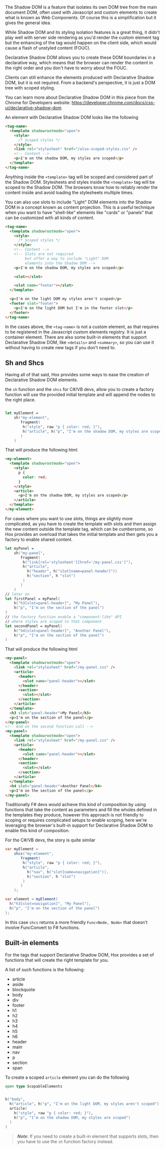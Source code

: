 The Shadow DOM is a feature that isolates its own DOM tree from the main document DOM, often used with Javascript and custom elements to create what is known as Web Components.
Of course this is a simplification but it gives the general idea.

While Shadow DOM and its styling isolation features is a great thing, it didn't play well with server side rendering as you'd render the custom element tag but the enhancing of the tag would happen on the client side, which would cause a flash of unstyled content (FOUC).

Declarative Shadow DOM allows you to create these DOM boundaries in a declarative way, which means that the browser can render the content in the right order and you don't have to worry about the FOUC.

Clients can still enhance the elements produced with Declarative Shadow DOM, but it is not required. From a backend's perspective, it is just a DOM tree with scoped styling.

You can learn more about Declarative Shadow DOM in this piece from the Chrome for Developers website: https://developer.chrome.com/docs/css-ui/declarative-shadow-dom

An element with Declarative Shadow DOM looks like the following

```html
<tag-name>
  <template shadowrootmode="open">
    <style>
      /* Scoped styles */
    </style>
    <link rel="stylesheet" href="/also-scoped-styles.css" />
    <!-- Content -->
    <p>I'm on the shadow DOM, my styles are scoped</p>
  </template>
</tag-name>
```

Anything inside the `<template>` tag will be scoped and considered part of the Shadow DOM.
Stylesheets and styles inside the `<template>` tag will be scoped to the Shadow DOM.
The browsers know how to reliably render the content inside and avoid loading the stylesheets multiple times.

You can also use slots to include "Light" DOM elements into the Shadow DOM in a concept known as content projection. This is a useful technique when you want to have "shell-like" elements like "cards" or "panels" that can be customized with all kinds of content.

```html
<tag-name>
  <template shadowrootmode="open">
    <style>
      /* Scoped styles */
    </style>
    <!-- Content -->
    <!-- Slots are not required
         but offer a way to include "Light" DOM
         elements into the Shadow DOM -->
    <p>I'm on the shadow DOM, my styles are scoped</p>

    <slot></slot>

    <slot name="footer"></slot>
  </template>

  <p>I'm on the light DOM my styles aren't scoped</p>
  <footer slot="footer">
    <p>I'm on the light DOM but I'm in the footer slot</p>
  </footer>
</tag-name>
```

In the cases above, the `<tag-name>` is not a custom element, as that requires to be registered in the Javascript custom elements registry. It is just a container element.
There are also some built-in elements that support Declarative Shadow DOM, like `<details>` and `<summary>`, so you can use it without having to create new tags if you don't need to.

## Sh and Shcs

Having all of that said, Hox provides some ways to ease the creation of Declarative Shadow DOM elements.

the `sh` function and the `shcs` for C#/VB devs, allow you to create a factory function will use the provided initial template and will append the nodes to the right place.

```fsharp

let myElement =
    sh("my-element",
       fragment(
        h("style", raw "p { color: red; }"),
        h("article", h("p", "I'm on the shadow DOM, my styles are scoped")),
       )
    )
```

That will produce the following html

```html
<my-element>
  <template shadowrootmode="open">
    <style>
      p {
        color: red;
      }
    </style>
    <article>
      <p>I'm on the shadow DOM, my styles are scoped</p>
    </article>
  </template>
</my-element>
```

For cases where you want to use slots, things are slightly more complicated, as you have to create the template with slots and then assign the new content outside the template tag, which can be cumbersome, so Hox provides an overload that takes the initial template and then gets you a factory to enable shared content.

```fsharp
let myPanel =
    sh("my-panel",
       fragment(
        h("link[rel='stylesheet'][href='/my-panel.css']"),
        h("article",
          h("header", h("slot[name=panel-header]"))
          h("section", h "slot")
        )
       )
    )
// later on
let firstPanel = myPanel(
    h("h3[slot=panel-header]", "My Panel"),
    h("p", "I'm on the section of the panel")
)
// the factory function enable a "component-like" API
// where styles are scoped to that component
let secondPanel = myPanel(
    h("h4[slot=panel-header]", "Another Panel"),
    h("p", "I'm on the section of the panel")
)
```

That will produce the following html

```html
<my-panel>
  <template shadowrootmode="open">
    <link rel="stylesheet" href="/my-panel.css" />
    <article>
      <header>
        <slot name="panel-header"></slot>
      </header>
      <section>
        <slot></slot>
      </section>
    </article>
  </template>
  <h3 slot="panel-header">My Panel</h3>
  <p>I'm on the section of the panel</p>
</my-panel>
<!-- And on the second function call -->
<my-panel>
  <template shadowrootmode="open">
    <link rel="stylesheet" href="/my-panel.css" />
    <article>
      <header>
        <slot name="panel-header"></slot>
      </header>
      <section>
        <slot></slot>
      </section>
    </article>
  </template>
  <h4 slot="panel-header">Another Panel</h4>
  <p>I'm on the section of the panel</p>
</my-panel>
```

Traditionally F# devs would achieve this kind of composition by using functions that take the content as parameters and fill the wholes defined in the templates they produce, however this approach is not friendly to scoping or requires complicated setups to enable scoping, here we're leveraging the browser's built-in support for Declarative Shadow DOM to enable this kind of composition.

For the C#/VB devs, the story is quite similar

```csharp
var myElement =
    shcs("my-element",
       fragment(
        h("style", raw "p { color: red; }"),
        h("article",
          h("nav", h("slot[name=navigation]")),
          h("section", h "slot")
        )
       )
    );

var element = myElement(
  h("h3[slot=navigation]", "My Panel"),
  h("p", "I'm on the section of the panel")
);
```

In this case `shcs` returns a more friendly `Func<Node, Node>` that doesn't involve FuncConvert to F# functions.

## Built-in elements

For the tags that support Declarative Shadow DOM, Hox provides a set of functions that will create the right template for you.

A list of such functions is the following:

- article
- aside
- blockquote
- body
- div
- footer
- h1
- h2
- h3
- h4
- h5
- h6
- header
- main
- nav
- p
- section
- span

To create a scoped `article` element you can do the following

```fsharp
open type ScopableElements


h("body",
  h("article", h("p", "I'm on the light DOM, my styles aren't scoped")),
  article(
    h("style", raw "p { color: red; }"),
    h("p", "I'm on the shadow DOM, my styles are scoped")
  )
)
```

> **_Note_**: If you need to create a built-in element that supports slots, then you have to use the `sh` function factory instead.
